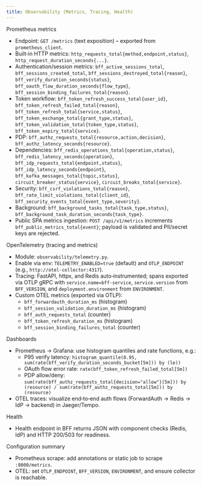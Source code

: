 ```yaml
---
title: Observability (Metrics, Tracing, Health)
---
```


Prometheus metrics

- Endpoint: `GET /metrics` (text exposition) – exported from `prometheus_client`.
- Built‑in HTTP metrics: `http_requests_total{method,endpoint,status}`, `http_request_duration_seconds{...}`.
- Authentication/session metrics: `bff_active_sessions_total`, `bff_sessions_created_total`, `bff_sessions_destroyed_total{reason}`, `bff_verify_duration_seconds{status}`, `bff_oauth_flow_duration_seconds{flow_type}`, `bff_session_binding_failures_total{reason}`.
- Token workflow: `bff_token_refresh_success_total{user_id}`, `bff_token_refresh_failed_total{reason}`, `bff_token_refresh_total{service,status}`, `bff_token_exchange_total{grant_type,status}`, `bff_token_validation_total{token_type,status}`, `bff_token_expiry_total{service}`.
- PDP: `bff_authz_requests_total{resource,action,decision}`, `bff_authz_latency_seconds{resource}`.
- Dependencies: `bff_redis_operations_total{operation,status}`, `bff_redis_latency_seconds{operation}`, `bff_idp_requests_total{endpoint,status}`, `bff_idp_latency_seconds{endpoint}`, `bff_kafka_messages_total{topic,status}`, `circuit_breaker_status{service}`, `circuit_breaks_total{service}`.
- Security: `bff_csrf_violations_total{reason}`, `bff_rate_limit_violations_total{client_id}`, `bff_security_events_total{event_type,severity}`.
- Background: `bff_background_tasks_total{task_type,status}`, `bff_background_task_duration_seconds{task_type}`.
- Public SPA metrics ingestion: `POST /api/v1/metrics` increments `bff_public_metrics_total{event}`; payload is validated and PII/secret keys are rejected.

OpenTelemetry (tracing and metrics)

- Module: `observability/telemetry.py`.
- Enable via env: `TELEMETRY_ENABLED=true` (default) and `OTLP_ENDPOINT` (e.g., `http://otel-collector:4317`).
- Tracing: FastAPI, httpx, and Redis auto‑instrumented; spans exported via OTLP gRPC with `service.name=bff-service`, `service.version` from `BFF_VERSION`, and `deployment.environment` from `ENVIRONMENT`.
- Custom OTEL metrics (exported via OTLP):
  - `bff_forwardauth_duration_ms` (histogram)
  - `bff_session_validation_duration_ms` (histogram)
  - `bff_auth_requests_total` (counter)
  - `bff_token_refresh_duration_ms` (histogram)
  - `bff_session_binding_failures_total` (counter)

Dashboards

- Prometheus → Grafana: use histogram quantiles and rate functions, e.g.:
  - P95 verify latency: `histogram_quantile(0.95, sum(rate(bff_verify_duration_seconds_bucket[5m])) by (le))`
  - OAuth flow error rate: `rate(bff_token_refresh_failed_total[5m])`
  - PDP allow/deny: `sum(rate(bff_authz_requests_total{decision="allow"}[5m])) by (resource) / sum(rate(bff_authz_requests_total[5m])) by (resource)`
- OTEL traces: visualize end‑to‑end auth flows (ForwardAuth → Redis → IdP → backend) in Jaeger/Tempo.

Health

- Health endpoint in BFF returns JSON with component checks (Redis, IdP) and HTTP 200/503 for readiness.

Configuration summary

- Prometheus scrape: add annotations or static job to scrape `:8000/metrics`.
- OTEL: set `OTLP_ENDPOINT`, `BFF_VERSION`, `ENVIRONMENT`, and ensure collector is reachable.


